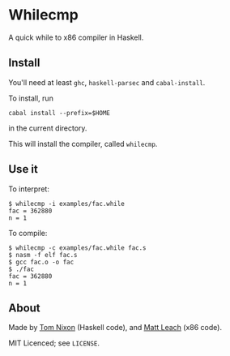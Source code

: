Whilecmp
========

A quick while to x86 compiler in Haskell.

Install
-------

You'll need at least `ghc`, `haskell-parsec` and `cabal-install`.

To install, run

	cabal install --prefix=$HOME

in the current directory.

This will install the compiler, called `whilecmp`.

Use it
------

To interpret:

	$ whilecmp -i examples/fac.while 
	fac = 362880
	n = 1

To compile:

	$ whilecmp -c examples/fac.while fac.s
	$ nasm -f elf fac.s
	$ gcc fac.o -o fac
	$ ./fac
	fac = 362880
	n = 1

About
-----

Made by [Tom Nixon](https://github.com/tomjnixon) (Haskell code), and [Matt Leach](https://github.com/matty3269) (x86 code).

MIT Licenced; see `LICENSE`.
